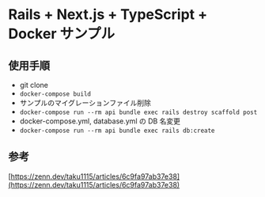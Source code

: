 # Rails + Next.js + TypeScript + Docker サンプル

## 使用手順

- git clone
- `docker-compose build`
- サンプルのマイグレーションファイル削除
- `docker-compose run --rm api bundle exec rails destroy scaffold post`
- docker-compose.yml, database.yml の DB 名変更
- `docker-compose run --rm api bundle exec rails db:create`

## 参考

[https://zenn.dev/taku1115/articles/6c9fa97ab37e38](https://zenn.dev/taku1115/articles/6c9fa97ab37e38)

